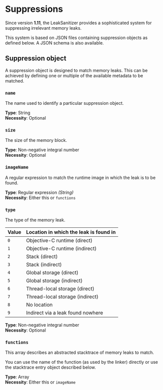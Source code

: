 # Suppressions
Since version **1.11**, the LeakSanitizer provides a sophisticated system for suppressing irrelevant memory leaks.

This system is based on JSON files containing suppression objects as defined below. A JSON schema is also available.

## Suppression object
A suppression object is designed to match memory leaks. This can be achieved by defining one or multiple of the available
metadata to be matched.

### `name`
The name used to identify a particular suppression object.

**Type**: String  
**Necessity**: Optional

### `size`
The size of the memory block.

**Type**: Non-negative integral number  
**Necessity**: Optional

### `imageName`
A regular expression to match the runtime image in which the leak is to be found.

**Type**: Regular expression *(String)*  
**Necessity**: Either this or `functions`

### `type`
The type of the memory leak.

| Value | Location in which the leak is found in |
|-------|----------------------------------------|
| `0`   | Objective-C runtime (direct)           |
| `1`   | Objective-C runtime (indirect)         |
| `2`   | Stack (direct)                         |
| `3`   | Stack (indirect)                       |
| `4`   | Global storage (direct)                |
| `5`   | Global storage (indirect)              |
| `6`   | Thread-local storage (direct)          |
| `7`   | Thread-local storage (indirect)        |
| `8`   | No location                            |
| `9`   | Indirect via a leak found nowhere      |

**Type**: Non-negative integral number  
**Necessity**: Optional

### `functions`
This array describes an abstracted stacktrace of memory leaks to match.

You can use the name of the function (as used by the linker) directly or use the stacktrace entry object described below.

**Type**: Array  
**Necessity**: Either this or `imageName`